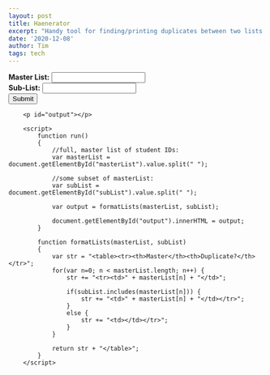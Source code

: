 ```yaml
---
layout: post
title: Haenerator
excerpt: "Handy tool for finding/printing duplicates between two lists of numbers"
date: '2020-12-08'
author: Tim
tags: tech
---
```

<div>

<b>Master List:</b> <input id="masterList" type="text" accept-charset="UTF-8" />
		<br>
		<b>Sub-List:</b> <input id="subList" type="text" accept-charset="UTF-8" />
		<br>
		<button type="button" onclick="run()">Submit</button>
		
		<p id="output"></p>
		
		<script> 
			function run() 
			{				
				//full, master list of student IDs:
				var masterList = document.getElementById("masterList").value.split(" ");
				
				//some subset of masterList:
				var subList = document.getElementById("subList").value.split(" ");		
				
				var output = formatLists(masterList, subList);			
						
				document.getElementById("output").innerHTML = output;
			}
			
			function formatLists(masterList, subList) 
			{
				var str = "<table><tr><th>Master</th><th>Duplicate?</th></tr>";
				for(var n=0; n < masterList.length; n++) {
					str += "<tr><td>" + masterList[n] + "</td>";
					
					if(subList.includes(masterList[n])) {
						str += "<td>" + masterList[n] + "</td></tr>";
					}
					else {
						str += "<td></td></tr>";
					}
				}
				
				return str + "</table>";
			}
		</script>
